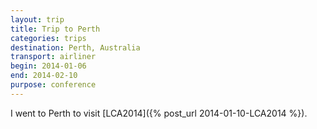 ```yaml
---
layout: trip
title: Trip to Perth
categories: trips
destination: Perth, Australia
transport: airliner
begin: 2014-01-06
end: 2014-02-10
purpose: conference
---
```


I went to Perth to visit [LCA2014]({% post_url 2014-01-10-LCA2014 %}).
